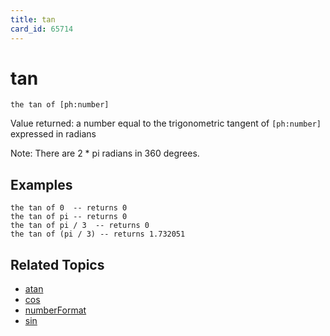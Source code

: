 ```yaml
---
title: tan
card_id: 65714
---
```


# tan

```
the tan of [ph:number]
```

Value returned: a number equal to the trigonometric tangent of `[ph:number]` expressed in radians

Note: There are 2 * pi radians in 360 degrees. 

## Examples

```
the tan of 0  -- returns 0
the tan of pi -- returns 0
the tan of pi / 3  -- returns 0
the tan of (pi / 3) -- returns 1.732051
```

## Related Topics

* [atan](/HyperTalkReference/functions/atan)
* [cos](/HyperTalkReference/functions/cos)
* [numberFormat](/HyperTalkReference/properties/numberFormat)
* [sin](/HyperTalkReference/functions/sin)
